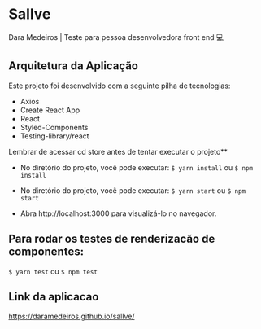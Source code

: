 # Sallve
Dara Medeiros | Teste para pessoa desenvolvedora front end 💻

## Arquitetura da Aplicação
Este projeto foi desenvolvido com a seguinte pilha de tecnologias:

- Axios
- Create React App
- React
- Styled-Components
- Testing-library/react

Lembrar de acessar cd store antes de tentar executar o projeto**

- No diretório do projeto, você pode executar:
`$ yarn install` ou `$ npm install`

- No diretório do projeto, você pode executar:
`$ yarn start` ou `$ npm start`

- Abra http://localhost:3000 para visualizá-lo no navegador.

## Para rodar os testes de renderizacão de componentes:
`$ yarn test` ou `$ npm test`

## Link da aplicacao
https://daramedeiros.github.io/sallve/
